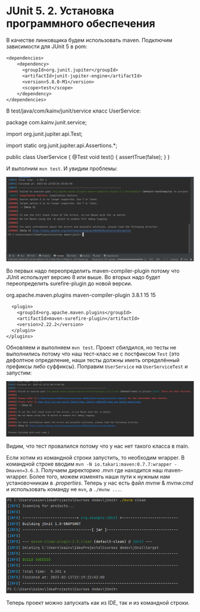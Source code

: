 JUnit 5. 2. Установка программного обеспечения
==============================================

В качестве линковщика будем использовать maven. Подключим зависимости для JUnit 5 в pom:

    <dependencies>
        <dependency>
          <groupId>org.junit.jupiter</groupId>
          <artifactId>junit-jupiter-engine</artifactId>
          <version>5.8.0-M1</version>
          <scope>test</scope>
        </dependency>
    </dependencies>


В test/java/com/kainv/junit/service класс UserService:

package com.kainv.junit.service;

import org.junit.jupiter.api.Test;

import static org.junit.jupiter.api.Assertions.\*;

public class UserService {
@Test
void test() {
assertTrue(false);
}
}


И выполним `mvn test`. И увидим проблемы:

![ju-2-1](src/main/resources/ju-2-1.png)

Во первых надо переопределить maven-compiler-plugin потому что JUnit использует версию 8 или выше. Во вторых надо будет переопределить surefire-plugin до новой версии.

  <build>
    <plugins>
      <plugin>
        <groupId>org.apache.maven.plugins</groupId>
        <artifactId>maven-compiler-plugin</artifactId>
        <version>3.8.1</version>
        <configuration>
            <source>15</source>
            <target>15</target>
        </configuration>
      </plugin>

      <plugin>
        <groupId>org.apache.maven.plugins</groupId>
        <artifactId>maven-surefire-plugin</artifactId>
        <version>2.22.2</version>
      </plugin>
    </plugins>
  </build>


Обновляем и выполняем `mvn test`. Проект сбилдился, но тесты не выполнились потому что наш тест-класс не с постфиксом `Test` (это дефолтное определение, наши тесты должны иметь определённый префиксы либо суффиксы). Поправим `UserService` на `UserServiceTest` и запустим:

![ju-2-2](src/main/resources/ju-2-2.png)

Видим, что тест провалился потому что у нас нет такого класса в main.

Если хотим из командной строки запустить, то необходим wrapper. В командной строке вводим `mvn -N io.takari:maven:0.7.7:wrapper -Dmaven=3.6.3`. Получаем директорию .mvn где находится наш maven-wrapper. Более того, можем изменять наши пути к нужным нам установочникам в _.properties_. Теперь у нас есть файл _mvnw_ & _mvnw.cmd_ и использовать команду не `mvn`, а `./mvnw ...`.

![ju-2-3](src/main/resources/ju-2-3.png)

Теперь проект можно запускать как из IDE, так и из командной строки.